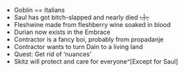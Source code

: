 - Goblin == Italians
- Saul has got bitch-slapped and nearly died ~~:.|:;~~
- Fleshwine made from fleshberry wine soaked in blood
- Durian now exists in the Embrace
- Contractor is a fancy boi, probably from propadanje
- Contractor wants to turn Dain to a living land
- Quest: Get rid of ‘nuances’
- Skitz will protect and care for everyone^[Except for Saul]